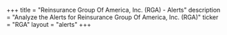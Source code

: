 +++
title = "Reinsurance Group Of America, Inc. (RGA) - Alerts"
description = "Analyze the Alerts for Reinsurance Group Of America, Inc. (RGA)"
ticker = "RGA"
layout = "alerts"
+++

